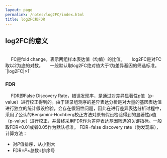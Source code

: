 ```yaml
---
layout: page
permalink: /notes/log2FC/index.html
title: log2FC和FDR
---
```

## log2FC的意义
<br>
&emsp; FC是fold change，表示两组样本表达值（均值）的比值。
&emsp; log2FC是对FC取以2为底的对数。
&emsp; 一般默认取log2FC绝对值大于1为差异基因的筛选标准。  
`|log2FC|>1`<br>

### FDR
&emsp; FDR即False Discovery Rate，错误发现率，是通过对差异显著性p值（p-value）进行校正得到的。由于转录组测序的差异表达分析是对大量的基因表达值进行独立的统计假设检验，会存在假阳性问题，因此在进行差异表达分析过程中，采用了公认的Benjamini-Hochberg校正方法对原有假设检验得到的显著性p值（p-value）进行校正，并最终采用FDR作为差异表达基因筛选的关键指标。一般取FDR<0.01或者0.05作为默认标准。
FDR=false discovery rate（伪发现率），计算方法：<br>
- 对*P*值排序，从小到大
- FDR=*P*×总数÷排序号


